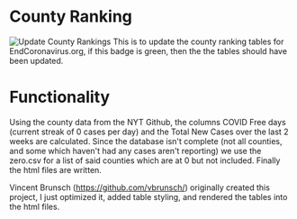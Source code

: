 # County Ranking
![Update County Rankings](https://github.com/TrevorWinstral/County_Ranking/workflows/Update%20County%20Rankings/badge.svg)
This is to update the county ranking tables for EndCoronavirus.org, if this badge is green, then the the tables should have been updated. 

# Functionality
Using the county data from the NYT Github, the columns COVID Free days (current streak of 0 cases per day) and the Total New Cases over the last 2 weeks are calculated. Since the database isn't complete (not all counties, and some which haven't had any cases aren't reporting) we use the zero.csv for a list of said counties which are at 0 but not included. Finally the html files are written.

Vincent Brunsch (https://github.com/vbrunsch/) originally created this project, I just optimized it, added table styling, and rendered the tables into the html files.
